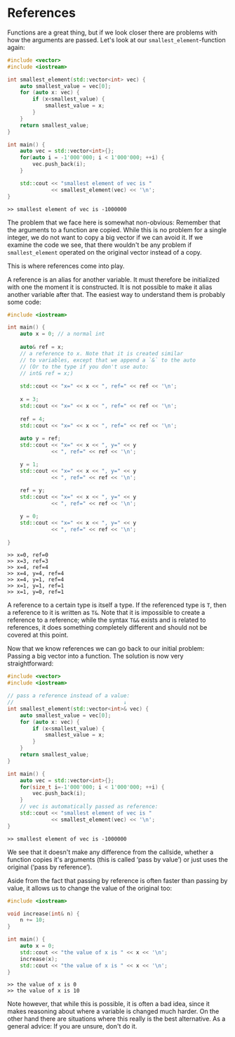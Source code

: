 References
==========

Functions are a great thing, but if we look closer there are problems with how the arguments are passed.
Let's look at our `smallest_element`-function again:

```cpp
#include <vector>
#include <iostream>

int smallest_element(std::vector<int> vec) {
	auto smallest_value = vec[0];
	for (auto x: vec) {
		if (x<smallest_value) {
			smallest_value = x;
		}
	}
	return smallest_value;
}

int main() {
	auto vec = std::vector<int>{};
	for(auto i = -1'000'000; i < 1'000'000; ++i) {
		vec.push_back(i);
	}

	std::cout << "smallest element of vec is "
	          << smallest_element(vec) << '\n';
}
```
```
>> smallest element of vec is -1000000
```

The problem that we face here is somewhat non-obvious: Remember that the arguments to a function are
copied. While this is no problem for a single integer, we do not want to copy a big vector if we can
avoid it. If we examine the code we see, that there wouldn't be any problem if `smallest_element`
operated on the original vector instead of a copy.

This is where references come into play.

A reference is an alias for another variable. It must therefore be initialized with one the moment it
is constructed. It is not possible to make it alias another variable after that.
The easiest way to understand them is probably some code:

```cpp
#include <iostream>

int main() {
	auto x = 0; // a normal int
	
	auto& ref = x;
	// a reference to x. Note that it is created similar
	// to variables, except that we append a `&` to the auto
	// (Or to the type if you don't use auto:
	// int& ref = x;)
	
	std::cout << "x=" << x << ", ref=" << ref << '\n';
	
	x = 3;
	std::cout << "x=" << x << ", ref=" << ref << '\n';
	
	ref = 4;
	std::cout << "x=" << x << ", ref=" << ref << '\n';
	
	auto y = ref;
	std::cout << "x=" << x << ", y=" << y
	          << ", ref=" << ref << '\n';

	y = 1;
	std::cout << "x=" << x << ", y=" << y
	          << ", ref=" << ref << '\n';
	
	ref = y;
	std::cout << "x=" << x << ", y=" << y
	          << ", ref=" << ref << '\n';

	y = 0;
	std::cout << "x=" << x << ", y=" << y
	          << ", ref=" << ref << '\n';
	
}
```
```
>> x=0, ref=0
>> x=3, ref=3
>> x=4, ref=4
>> x=4, y=4, ref=4
>> x=4, y=1, ref=4
>> x=1, y=1, ref=1
>> x=1, y=0, ref=1
```

A reference to a certain type is itself a type. If the referenced type is `T`, then a reference to
it is written as `T&`. Note that it is impossible to create a reference to a reference; while the
syntax `T&&` exists and is related to references, it does something completely different and should
not be covered at this point.

Now that we know references we can go back to our initial problem: Passing a big vector into a
function. The solution is now very straightforward:

```cpp
#include <vector>
#include <iostream>

// pass a reference instead of a value:
//                                   ↓
int smallest_element(std::vector<int>& vec) {
	auto smallest_value = vec[0];
	for (auto x: vec) {
		if (x<smallest_value) {
			smallest_value = x;
		}
	}
	return smallest_value;
}

int main() {
	auto vec = std::vector<int>{};
	for(size_t i=-1'000'000; i < 1'000'000; ++i) {
		vec.push_back(i);
	}
	// vec is automatically passed as reference:
	std::cout << "smallest element of vec is "
	          << smallest_element(vec) << '\n';
}
```
```
>> smallest element of vec is -1000000
```

We see that it doesn't make any difference from the callside, whether a function copies it's arguments
(this is called ‘pass by value’) or just uses the original (‘pass by reference’).

Aside from the fact that passing by reference is often faster than passing by value, it allows us to
change the value of the original too:

```cpp
#include <iostream>

void increase(int& n) {
	n += 10;
}

int main() {
	auto x = 0;
	std::cout << "the value of x is " << x << '\n';
	increase(x);
	std::cout << "the value of x is " << x << '\n';
}
```
```
>> the value of x is 0
>> the value of x is 10
```

Note however, that while this is possible, it is often a bad idea, since it makes reasoning about where
a variable is changed much harder. On the other hand there are situations where this really is the best
alternative. As a general advice: If you are unsure, don't do it.

